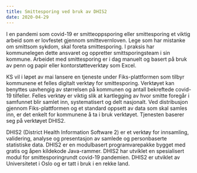 ```yaml
---
title: Smittesporing ved bruk av DHIS2
date: 2020-04-29
---
```


I en pandemi som covid-19 er smitteoppsporing eller smittesporing et viktig arbeid som er lovfestet gjennom smittevernloven. Lege som har mistanke om smittsom sykdom, skal foreta smittesporing. I praksis har kommunelegen dette ansvaret og oppretter smittsporingsteam i sin kommune. Arbeidet med smittesporing er i dag manuelt og basert på bruk av penn og papir eller kontorstøtteverktøy som Excel.

KS vil i løpet av mai lansere en tjeneste under Fiks-plattformen som tilbyr kommunene et felles digitalt verktøy for smittesporing. Verktøyet kan benyttes uavhengig av størrelsen på kommunen og antall bekreftede covid-19 tilfeller. Felles verktøy er viktig slik at kartlegging av hvor smitte foregår i samfunnet blir samlet inn, systematisert og delt nasjonalt. Ved distribusjon gjennom Fiks-plattformen og et standard oppsett av data som skal samles inn, er det enkelt for kommunene å ta i bruk verktøyet. Tjenesten baserer seg på verktøyet DHIS2.

DHIS2 (District Health Information Software 2) er et verktøy for innsamling, validering, analyse og presentasjon av samlede og personbaserte statistiske data. DHIS2 er en modulbasert programvarepakke bygget med gratis og åpen kildekode Java-rammer. DHIS2 har utviklet en spesialisert modul for smittesporingrundt covid-19 pandemien. DHIS2 er utviklet av Universitetet i Oslo og er tatt i bruk i en rekke land.


